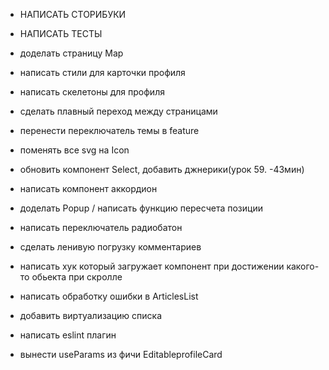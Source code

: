 - НАПИСАТЬ СТОРИБУКИ
- НАПИСАТЬ ТЕСТЫ

- доделать страницу Map
- написать стили для карточки профиля
- написать скелетоны для профиля
- сделать плавный переход между страницами
- перенести переключатель темы в feature
- поменять все svg на Icon
- обновить компонент Select, добавить джнерики(урок 59. -43мин)

- написать компонент аккордион
- доделать Popup / написать функцию пересчета позиции
- написать переключатель радиобатон


- сделать ленивую погрузку комментариев
- написать хук который загружает компонент при достижении какого-то обьекта при скролле
- написать обработку ошибки в ArticlesList
- добавить виртуализацию списка
- написать eslint плагин
- вынести useParams из фичи EditableprofileCard
